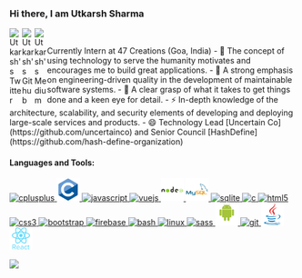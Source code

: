 ### Hi there, I am Utkarsh Sharma

<a href="https://twitter.com/utkzas">
  <img align="left" alt="Utkarsh's Twitter" width="22px" src="https://cdn.jsdelivr.net/npm/simple-icons@v3/icons/twitter.svg" />
</a>
<a href="https://github.com/utkzas">
  <img align="left" alt="Utkarsh's Github" width="22px" src="https://cdn.jsdelivr.net/npm/simple-icons@v3/icons/github.svg" />
</a>

<a href="https://medium.com/@utkzas">
  <img align="left" alt="Utkarsh's Medium" width="22px" src="https://cdn.jsdelivr.net/npm/simple-icons@v3/icons/medium.svg" />
</a>

<p>&nbsp;</p>
Currently Intern at 47 Creations (Goa, India)
- 🔭 The concept of using technology to serve the humanity motivates and encourages me to build great applications.
- 🌱 A strong emphasis on engineering-driven quality in the development of maintainable software systems.
- 💬 A clear grasp of what it takes to get things done and a keen eye for detail.
- ⚡ In-depth knowledge of the architecture, scalability, and security elements of developing and deploying large-scale services and products.
- 😄 Technology Lead [Uncertain Co](https://github.com/uncertainco) and Senior Council [HashDefine](https://github.com/hash-define-organization)


#### Languages and Tools:
<a href="https://www.w3schools.com/cpp/" target="_blank"> <img src="https://img.icons8.com/color/2x/c-plus-plus-logo.png" alt="cplusplus" width="40" height="40"/> </a>
<a href="https://www.cprogramming.com/" target="_blank"> <img src="https://raw.githubusercontent.com/devicons/devicon/master/icons/c/c-original.svg" alt="c" width="40" height="40"/> </a>
<a href="https://developer.mozilla.org/en-US/docs/Web/JavaScript" target="_blank"> <img src="https://img.icons8.com/color/2x/javascript.png" alt="javascript" width="40" height="40"/> </a>
<a href="https://vuejs.org/" target="_blank"> <img src="https://cdn.iconscout.com/icon/free/png-512/vue-282497.png" alt="vuejs" width="40" height="40"/> </a>
<a href="https://nodejs.org" target="_blank"> <img src="https://raw.githubusercontent.com/devicons/devicon/master/icons/nodejs/nodejs-original-wordmark.svg" alt="nodejs" width="40" height="40"/> </a>
<a href="https://www.mysql.com/" target="_blank"> <img src="https://raw.githubusercontent.com/devicons/devicon/master/icons/mysql/mysql-original-wordmark.svg" alt="mysql" width="40" height="40"/> </a>
<a href="https://www.sqlite.org/" target="_blank"> <img src="https://www.vectorlogo.zone/logos/sqlite/sqlite-icon.svg" alt="sqlite" width="40" height="40"/> </a> 
  <a href="https://www.w3.org/c/" target="_blank"> <img src="https://cdn.iconscout.com/icon/free/png-128/c-58-1175247.png" alt="c" width="40" height="40"/> </a> 
  <a href="https://www.w3.org/html/" target="_blank"> <img src="https://img.icons8.com/color/2x/html-5.png" alt="html5" width="40" height="40"/> </a> 
  <a href="https://www.w3schools.com/css/" target="_blank"> <img src="https://img.icons8.com/color/2x/css3.png" alt="css3" width="40" height="40"/> </a> 
  <a href="https://getbootstrap.com" target="_blank"> <img src="https://img.icons8.com/color/2x/bootstrap.png" alt="bootstrap" width="40" height="40"/> </a>
  <a href="https://firebase.google.com/" target="_blank"> <img src="https://www.vectorlogo.zone/logos/firebase/firebase-icon.svg" alt="firebase" width="40" height="40"/> </a> 
 <a href="https://www.gnu.org/software/bash/" target="_blank"> <img src="https://www.vectorlogo.zone/logos/gnu_bash/gnu_bash-icon.svg" alt="bash" width="40" height="40"/> </a>
  <a href="https://www.linux.org/" target="_blank"> <img src="https://img.icons8.com/color/2x/linux.png" alt="linux" width="40" height="40"/> </a>
  <a href="https://sass-lang.com" target="_blank"> <img src="https://img.icons8.com/ios-filled/2x/sass.png" alt="sass" width="40" height="40"/> </a>  <a href="https://developer.android.com" target="_blank"> <img src="https://raw.githubusercontent.com/devicons/devicon/master/icons/android/android-original-wordmark.svg" alt="android" width="40" height="40"/> </a>  <a href="https://git-scm.com/" target="_blank"> <img src="https://www.vectorlogo.zone/logos/git-scm/git-scm-icon.svg" alt="git" width="40" height="40"/> </a> <a href="https://www.java.com" target="_blank"> <img src="https://raw.githubusercontent.com/devicons/devicon/master/icons/java/java-original.svg" alt="java" width="40" height="40"/> </a>  <a href="https://reactjs.org/" target="_blank"> <img src="https://raw.githubusercontent.com/devicons/devicon/master/icons/react/react-original-wordmark.svg" alt="react" width="40" height="40"/> </a> 

<!-- <p>&nbsp;<img align="center" src="https://github-readme-stats.vercel.app/api?username=utkzas&show_icons=true&theme=dark&hide_rank=true&count_private=true&include_all_commits=true&_hide_border=true&locale=en" alt="utkzas" /></p> -->

<p align="left"> <img src="https://komarev.com/ghpvc/?username=utkzas&label=Views&color=grey&style=plastic" /> </p>
